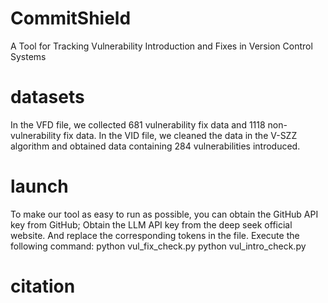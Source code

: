 # CommitShield
A Tool for Tracking Vulnerability Introduction and Fixes in Version Control Systems

# datasets
In the VFD file, we collected 681 vulnerability fix data and 1118 non-vulnerability fix data.
In the VID file, we cleaned the data in the V-SZZ algorithm and obtained data containing 284 vulnerabilities introduced.

# launch
To make our tool as easy to run as possible, you can obtain the GitHub API key from GitHub; Obtain the LLM API key from the deep seek official website. And replace the corresponding tokens in the file. Execute the following command:
python vul_fix_check.py
python vul_intro_check.py

# citation
